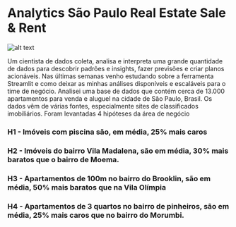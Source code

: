 # Analytics São Paulo Real Estate Sale & Rent
![alt text](https://p7z2w8n8.rocketcdn.me/wp-content/uploads/2021/03/comprar-casa-ou-alugar-pros-e-contras-das-duas-alternativas.jpg)

Um cientista de dados coleta, analisa e interpreta uma grande quantidade de dados para descobrir padrões e insights, fazer previsões e criar planos acionáveis. 
Nas últimas semanas venho estudando sobre a ferramenta Streamlit e como deixar as minhas análises disponíveis e escaláveis para o time de negócio.
Analisei uma base de dados que contém cerca de 13.000 apartamentos para venda e aluguel na cidade de São Paulo, Brasil. Os dados vêm de várias fontes, especialmente sites de classificados imobiliários.
Foram levantadas 4 hipóteses da área de negócio
### H1 - Imóveis com piscina são, em média, 25% mais caros
### H2 - Imóveis do bairro Vila Madalena, são em média, 30% mais baratos que o bairro de Moema.
### H3 - Apartamentos de 100m no bairro do Brooklin, são em média, 50% mais baratos que na Vila Olímpia
### H4 - Apartamentos de 3 quartos no bairro de pinheiros, são em média, 25% mais caros que no bairro do Morumbi.
